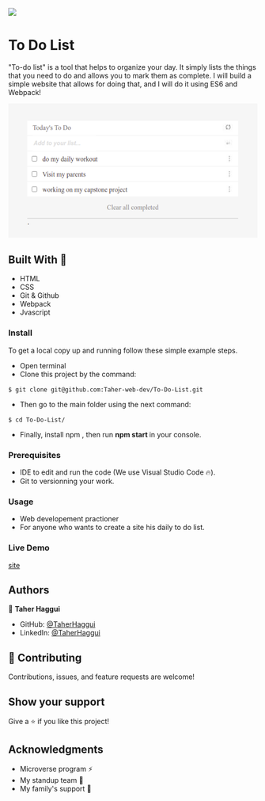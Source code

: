 ![](https://img.shields.io/badge/Microverse-blueviolet) 

# To Do List 
"To-do list" is a tool that helps to organize your day. It simply lists the things that you need to do and allows you to mark them as complete. I will build a simple website that allows for doing that, and I  will do it using ES6 and Webpack!

![home_page](https://github.com/Taher-web-dev/To-Do-List/blob/list-structure/src/assets/Images/to-do-list.png)

## Built With 🔨

- HTML
- CSS
- Git & Github
- Webpack
- Jvascript

### Install

To get a local copy up and running follow these simple example steps.
- Open terminal
- Clone this project by the command: 

```
$ git clone git@github.com:Taher-web-dev/To-Do-List.git
```

- Then go to the main folder using the next command:

```
$ cd To-Do-List/
```

- Finally, install npm , then run <b> npm start </b> in your console.


### Prerequisites

- IDE to edit and run the code (We use Visual Studio Code 🔥).
- Git to versionning your work.


### Usage

- Web developement practioner
- For anyone who wants to create a site his daily to do list.

### Live Demo 
[site](https://taher-web-dev.github.io/To-Do-List/)

## Authors

👤 **Taher Haggui**

- GitHub: [@TaherHaggui](https://github.com/Taher-web-dev)
- LinkedIn: [@TaherHaggui](https://www.linkedin.com/in/taher-haggui-66b5a6198/)


## 🤝 Contributing

Contributions, issues, and feature requests are welcome!



## Show your support

Give a ⭐️ if you like this project!


## Acknowledgments
- Microverse program ⚡
- My standup team 🏹
- My family's support 🙌


